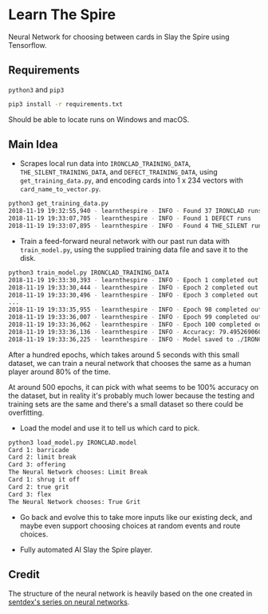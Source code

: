 # Learn The Spire

Neural Network for choosing between cards in Slay the Spire using Tensorflow.

## Requirements

`python3` and `pip3`

```bash
pip3 install -r requirements.txt
```
Should be able to locate runs on Windows and macOS.

## Main Idea

- Scrapes local run data into `IRONCLAD_TRAINING_DATA`, `THE_SILENT_TRAINING_DATA`, and `DEFECT_TRAINING_DATA`, using `get_training_data.py`, and encoding cards into 1 x 234 vectors with `card_name_to_vector.py`.

```bash
python3 get_training_data.py
2018-11-19 19:32:55,940 - learnthespire - INFO - Found 37 IRONCLAD runs
2018-11-19 19:33:07,705 - learnthespire - INFO - Found 1 DEFECT runs
2018-11-19 19:33:07,895 - learnthespire - INFO - Found 4 THE_SILENT runs
```

- Train a feed-forward neural network with our past run data with `train_model.py`, using the supplied training data file and save it to the disk.

```bash
python3 train_model.py IRONCLAD_TRAINING_DATA
2018-11-19 19:33:30,393 - learnthespire - INFO - Epoch 1 completed out of 100 loss: 719.8838911056519
2018-11-19 19:33:30,444 - learnthespire - INFO - Epoch 2 completed out of 100 loss: 551.330732345581
2018-11-19 19:33:30,496 - learnthespire - INFO - Epoch 3 completed out of 100 loss: 456.9212851524353
...
2018-11-19 19:33:35,955 - learnthespire - INFO - Epoch 98 completed out of 100 loss: 21.039612337946892
2018-11-19 19:33:36,007 - learnthespire - INFO - Epoch 99 completed out of 100 loss: 20.799650326371193
2018-11-19 19:33:36,062 - learnthespire - INFO - Epoch 100 completed out of 100 loss: 20.55322101712227
2018-11-19 19:33:36,136 - learnthespire - INFO - Accuracy: 79.49526906013489%
2018-11-19 19:33:36,225 - learnthespire - INFO - Model saved to ./IRONCLAD.model
```

After a hundred epochs, which takes around 5 seconds with this small dataset, we can train a neural network that chooses the same as a human player around 80% of the time.

At around 500 epochs, it can pick with what seems to be 100% accuracy on the dataset, but in reality it's probably much lower because the testing and training sets are the same and there's a small dataset so there could be overfitting.

- Load the model and use it to tell us which card to pick.

```bash
python3 load_model.py IRONCLAD.model
Card 1: barricade
Card 2: limit break
Card 3: offering
The Neural Network chooses: Limit Break
Card 1: shrug it off
Card 2: true grit
Card 3: flex
The Neural Network chooses: True Grit
```

- Go back and evolve this to take more inputs like our existing deck, and maybe even support choosing choices at random events and route choices.

- Fully automated AI Slay the Spire player.

## Credit

The structure of the neural network is heavily based on the one created in [sentdex's series on neural networks](https://www.youtube.com/watch?v=oYbVFhK_olY).
